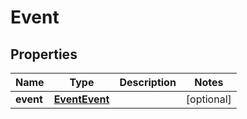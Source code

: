 # Event

## Properties
Name | Type | Description | Notes
------------ | ------------- | ------------- | -------------
**event** | [**EventEvent**](EventEvent.md) |  |  [optional]
